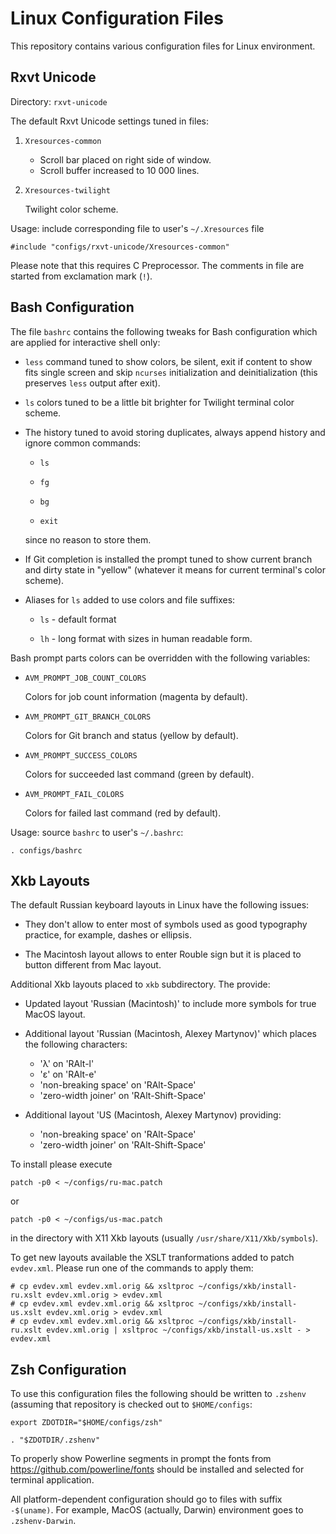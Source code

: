 Linux Configuration Files
=========================

This repository contains various configuration files for Linux
environment.

Rxvt Unicode
------------

Directory: `rxvt-unicode`

The default Rxvt Unicode settings tuned in files:

1. `Xresources-common`

   * Scroll bar placed on right side of window.
   * Scroll buffer increased to 10 000 lines.

2. `Xresources-twilight`

   Twilight color scheme.

Usage: include corresponding file to user's `~/.Xresources` file

```
#include "configs/rxvt-unicode/Xresources-common"
```

Please note that this requires C Preprocessor. The comments in file
are started from exclamation mark (`!`).

Bash Configuration
------------------

The file `bashrc` contains the following tweaks for Bash configuration
which are applied for interactive shell only:

* `less` command tuned to show colors, be silent, exit if content to
  show fits single screen and skip `ncurses` initialization and
  deinitialization (this preserves `less` output after exit).

* `ls` colors tuned to be a little bit brighter for Twilight terminal
  color scheme.

* The history tuned to avoid storing duplicates, always append history
  and ignore common commands:

    - `ls`

    - `fg`

    - `bg`

    - `exit`

  since no reason to store them.

* If Git completion is installed the prompt tuned to show current
  branch and dirty state in "yellow" (whatever it means for current
  terminal's color scheme).

* Aliases for `ls` added to use colors and file suffixes:

    - `ls` - default format

    - `lh` - long format with sizes in human readable form.

Bash prompt parts colors can be overridden with the following variables:

* `AVM_PROMPT_JOB_COUNT_COLORS`

  Colors for job count information (magenta by default).

* `AVM_PROMPT_GIT_BRANCH_COLORS`

  Colors for Git branch and status (yellow by default).

* `AVM_PROMPT_SUCCESS_COLORS`

  Colors for succeeded last command (green by default).

* `AVM_PROMPT_FAIL_COLORS`

  Colors for failed last command (red by default).

Usage: source `bashrc` to user's `~/.bashrc`:

```
. configs/bashrc
```

Xkb Layouts
-----------

The default Russian keyboard layouts in Linux have the following
issues:

* They don't allow to enter most of symbols used as good typography
  practice, for example, dashes or ellipsis.
  
* The Macintosh layout allows to enter Rouble sign but it is placed to
  button different from Mac layout.

Additional Xkb layouts placed to `xkb` subdirectory. The provide:

* Updated layout 'Russian (Macintosh)' to include more symbols for true
  MacOS layout.
  
* Additional layout 'Russian (Macintosh, Alexey Martynov)' which
  places the following characters:
  
  - 'λ' on 'RAlt-l'
  - 'ε' on 'RAlt-e'
  - 'non-breaking space' on 'RAlt-Space'
  - 'zero-width joiner' on 'RAlt-Shift-Space'
  
* Additional layout 'US (Macintosh, Alexey Martynov) providing:

  - 'non-breaking space' on 'RAlt-Space'
  - 'zero-width joiner' on 'RAlt-Shift-Space'

To install please execute

```
patch -p0 < ~/configs/ru-mac.patch
```

or 

```
patch -p0 < ~/configs/us-mac.patch
```

in the directory with X11 Xkb layouts (usually
`/usr/share/X11/Xkb/symbols`).

To get new layouts available the XSLT tranformations added to patch
`evdev.xml`. Please run one of the commands to apply them:

``` shellsession
# cp evdev.xml evdev.xml.orig && xsltproc ~/configs/xkb/install-ru.xslt evdev.xml.orig > evdev.xml
# cp evdev.xml evdev.xml.orig && xsltproc ~/configs/xkb/install-us.xslt evdev.xml.orig > evdev.xml
# cp evdev.xml evdev.xml.orig && xsltproc ~/configs/xkb/install-ru.xslt evdev.xml.orig | xsltproc ~/configs/xkb/install-us.xslt - > evdev.xml
```

Zsh Configuration
-----------------

To use this configuration files the following should be written to
`.zshenv` (assuming that repository is checked out to
`$HOME/configs`:

```
export ZDOTDIR="$HOME/configs/zsh"

. "$ZDOTDIR/.zshenv"
```

To properly show Powerline segments in prompt the fonts from
https://github.com/powerline/fonts should be installed and selected
for terminal application.

All platform-dependent configuration should go to files with suffix
`-$(uname)`. For example, MacOS (actually, Darwin) environment goes to
`.zshenv-Darwin`.
